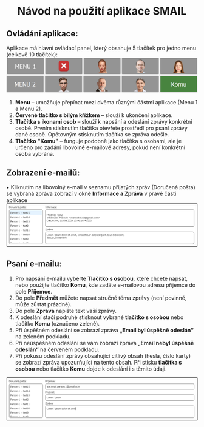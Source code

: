 # <p align="center">Návod na použití aplikace SMAIL</p>
## Ovládání aplikace:
Aplikace má hlavní ovládací panel, který obsahuje 5 tlačítek pro jedno menu (celkově 10 tlačítek):  
 ![MENU_1](https://github.com/forsenior/senior-os/blob/3daeb1fbd1593ab65548e5757ea4223c1d4c719e/smail/screens/smail_menu1.png)
 ![MENU_2](https://github.com/forsenior/senior-os/blob/3faa4d3abe2d9bae3f7289afc790a2ce63c2366d/smail/screens/smail_menu2_cz.png)
1.	**Menu** – umožňuje přepínat mezi dvěma různými částmi aplikace (Menu 1 a Menu 2).
2.	**Červené tlačítko s bílým křížkem** – slouží k ukončení aplikace.
3.	**Tlačítka s ikonami osob** – slouží k napsání a odeslání zprávy konkrétní osobě. Prvním stisknutím tlačítka otevřete prostředí pro psaní zprávy dané osobě. Opětovným stisknutím tlačítka se zpráva odešle.
4.	**Tlačítko "Komu"** – funguje podobně jako tlačítka s osobami, ale je určeno pro zadání libovolné e-mailové adresy, pokud není konkrétní osoba vybrána.
## Zobrazení e-mailů:
•	Kliknutím na libovolný e-mail v seznamu přijatých zpráv (Doručená pošta) se vybraná zpráva zobrazí v okně **Informace a Zpráva** v pravé části aplikace
 ![Email_content](https://github.com/forsenior/senior-os/blob/3daeb1fbd1593ab65548e5757ea4223c1d4c719e/smail/screens/smail_email_content_cz.png)
## Psaní e-mailu:
1.	Pro napsání e-mailu vyberte **Tlačítko s osobou**, které chcete napsat, nebo použijte tlačítko **Komu**, kde zadáte e-mailovou adresu příjemce do pole **Příjemce**. 
2.	Do pole **Předmět** můžete napsat stručné téma zprávy (není povinné, může zůstat prázdné).
3.	Do pole **Zpráva** napište text vaší zprávy.
4.	K odeslání stačí podruhé stisknout vybrané **tlačítko s osobou** nebo tlačítko **Komu** (označeno zeleně).
5.	Při úspěšném odeslání se zobrazí zpráva **„Email byl úspěšně odeslán“** na zeleném podkladu.
6.	Při neúspěšném odeslání se vám zobrazí zpráva **„Email nebyl úspěšně odeslán“** na červeném podkladu.
7.  Při pokusu odeslání zprávy obsahující citlivý obsah (hesla, číslo karty) se zobrazí zpráva upozurňující na tento obsah. Při stisku **tlačítka s osobou** nebo tlačítko **Komu** dojde k odeslání i s těmito údaji.

 ![Recipient_content](https://github.com/forsenior/senior-os/blob/3daeb1fbd1593ab65548e5757ea4223c1d4c719e/smail/screens/smail_recipient_content_cz.png)
